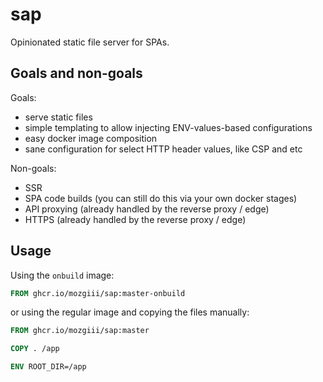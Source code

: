 # sap

Opinionated static file server for SPAs.

## Goals and non-goals

Goals:

- serve static files
- simple templating to allow injecting ENV-values-based configurations
- easy docker image composition
- sane configuration for select HTTP header values, like CSP and etc

Non-goals:

- SSR
- SPA code builds (you can still do this via your own docker stages)
- API proxying (already handled by the reverse proxy / edge)
- HTTPS (already handled by the reverse proxy / edge)

## Usage

Using the `onbuild` image:

```dockerfile
FROM ghcr.io/mozgiii/sap:master-onbuild
```

or using the regular image and copying the files manually:

```dockerfile
FROM ghcr.io/mozgiii/sap:master

COPY . /app

ENV ROOT_DIR=/app
```
